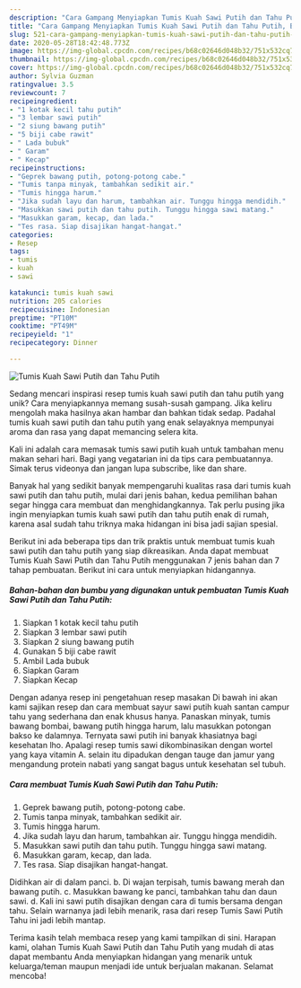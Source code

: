 ```yaml
---
description: "Cara Gampang Menyiapkan Tumis Kuah Sawi Putih dan Tahu Putih, Bikin Ngiler"
title: "Cara Gampang Menyiapkan Tumis Kuah Sawi Putih dan Tahu Putih, Bikin Ngiler"
slug: 521-cara-gampang-menyiapkan-tumis-kuah-sawi-putih-dan-tahu-putih-bikin-ngiler
date: 2020-05-28T18:42:48.773Z
image: https://img-global.cpcdn.com/recipes/b68c02646d048b32/751x532cq70/tumis-kuah-sawi-putih-dan-tahu-putih-foto-resep-utama.jpg
thumbnail: https://img-global.cpcdn.com/recipes/b68c02646d048b32/751x532cq70/tumis-kuah-sawi-putih-dan-tahu-putih-foto-resep-utama.jpg
cover: https://img-global.cpcdn.com/recipes/b68c02646d048b32/751x532cq70/tumis-kuah-sawi-putih-dan-tahu-putih-foto-resep-utama.jpg
author: Sylvia Guzman
ratingvalue: 3.5
reviewcount: 7
recipeingredient:
- "1 kotak kecil tahu putih"
- "3 lembar sawi putih"
- "2 siung bawang putih"
- "5 biji cabe rawit"
- " Lada bubuk"
- " Garam"
- " Kecap"
recipeinstructions:
- "Geprek bawang putih, potong-potong cabe."
- "Tumis tanpa minyak, tambahkan sedikit air."
- "Tumis hingga harum."
- "Jika sudah layu dan harum, tambahkan air. Tunggu hingga mendidih."
- "Masukkan sawi putih dan tahu putih. Tunggu hingga sawi matang."
- "Masukkan garam, kecap, dan lada."
- "Tes rasa. Siap disajikan hangat-hangat."
categories:
- Resep
tags:
- tumis
- kuah
- sawi

katakunci: tumis kuah sawi 
nutrition: 205 calories
recipecuisine: Indonesian
preptime: "PT10M"
cooktime: "PT49M"
recipeyield: "1"
recipecategory: Dinner

---
```



![Tumis Kuah Sawi Putih dan Tahu Putih](https://img-global.cpcdn.com/recipes/b68c02646d048b32/751x532cq70/tumis-kuah-sawi-putih-dan-tahu-putih-foto-resep-utama.jpg)

Sedang mencari inspirasi resep tumis kuah sawi putih dan tahu putih yang unik? Cara menyiapkannya memang susah-susah gampang. Jika keliru mengolah maka hasilnya akan hambar dan bahkan tidak sedap. Padahal tumis kuah sawi putih dan tahu putih yang enak selayaknya mempunyai aroma dan rasa yang dapat memancing selera kita.

Kali ini adalah cara memasak tumis sawi putih kuah untuk tambahan menu makan sehari hari. Bagi yang vegatarian ini da tips cara pembuatannya. Simak terus videonya dan jangan lupa subscribe, like dan share.

Banyak hal yang sedikit banyak mempengaruhi kualitas rasa dari tumis kuah sawi putih dan tahu putih, mulai dari jenis bahan, kedua pemilihan bahan segar hingga cara membuat dan menghidangkannya. Tak perlu pusing jika ingin menyiapkan tumis kuah sawi putih dan tahu putih enak di rumah, karena asal sudah tahu triknya maka hidangan ini bisa jadi sajian spesial.


Berikut ini ada beberapa tips dan trik praktis untuk membuat tumis kuah sawi putih dan tahu putih yang siap dikreasikan. Anda dapat membuat Tumis Kuah Sawi Putih dan Tahu Putih menggunakan 7 jenis bahan dan 7 tahap pembuatan. Berikut ini cara untuk menyiapkan hidangannya.

<!--inarticleads1-->

##### Bahan-bahan dan bumbu yang digunakan untuk pembuatan Tumis Kuah Sawi Putih dan Tahu Putih:

1. Siapkan 1 kotak kecil tahu putih
1. Siapkan 3 lembar sawi putih
1. Siapkan 2 siung bawang putih
1. Gunakan 5 biji cabe rawit
1. Ambil  Lada bubuk
1. Siapkan  Garam
1. Siapkan  Kecap


Dengan adanya resep ini pengetahuan resep masakan Di bawah ini akan kami sajikan resep dan cara membuat sayur sawi putih kuah santan campur tahu yang sederhana dan enak khusus hanya. Panaskan minyak, tumis bawang bombai, bawang putih hingga harum, lalu masukkan potongan bakso ke dalamnya. Ternyata sawi putih ini banyak khasiatnya bagi kesehatan lho. Apalagi resep tumis sawi dikombinasikan dengan wortel yang kaya vitamin A. selain itu dipadukan dengan tauge dan jamur yang mengandung protein nabati yang sangat bagus untuk kesehatan sel tubuh. 

<!--inarticleads2-->

##### Cara membuat Tumis Kuah Sawi Putih dan Tahu Putih:

1. Geprek bawang putih, potong-potong cabe.
1. Tumis tanpa minyak, tambahkan sedikit air.
1. Tumis hingga harum.
1. Jika sudah layu dan harum, tambahkan air. Tunggu hingga mendidih.
1. Masukkan sawi putih dan tahu putih. Tunggu hingga sawi matang.
1. Masukkan garam, kecap, dan lada.
1. Tes rasa. Siap disajikan hangat-hangat.


Didihkan air di dalam panci. b. Di wajan terpisah, tumis bawang merah dan bawang putih. c. Masukkan bawang ke panci, tambahkan tahu dan daun sawi. d. Kali ini sawi putih disajikan dengan cara di tumis bersama dengan tahu. Selain warnanya jadi lebih menarik, rasa dari resep Tumis Sawi Putih Tahu ini jadi lebih mantap. 

Terima kasih telah membaca resep yang kami tampilkan di sini. Harapan kami, olahan Tumis Kuah Sawi Putih dan Tahu Putih yang mudah di atas dapat membantu Anda menyiapkan hidangan yang menarik untuk keluarga/teman maupun menjadi ide untuk berjualan makanan. Selamat mencoba!
